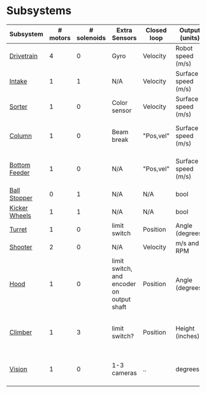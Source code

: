 # Subsystems

| Subsystem                          | # motors | # solenoids | Extra Sensors                             | Closed loop | Output (units)      | SysId                       | Notes                     |
|------------------------------------|----------|-------------|-------------------------------------------|-------------|---------------------|-----------------------------|---------------------------|
| [Drivetrain](./drivetrain.md)      | 4        | 0           | Gyro                                      | Velocity    | Robot speed (m/s)   | Yes                         |                           |
| [Intake](./intake.md)              | 1        | 1           | N/A                                       | Velocity    | Surface speed (m/s) | possible                    |                           |
| [Sorter](./sorter.md)              | 1        | 0           | Color sensor                              | Velocity    | Surface speed (m/s) | possible                    |                           |
| [Column](./column.md)              | 1        | 0           | Beam break                                | "Pos,vel"   | Surface speed (m/s) | With and without cargo      |                           |
| [Bottom Feeder](./bottom-feeder.md)| 1        | 0           | N/A                                       | "Pos,vel"   | Surface speed (m/s) | With and without cargo      |                           |
| [Ball Stopper](./ball-stopper.md)  | 0        | 1           | N/A                                       | N/A         | bool                | N/A                         |                           |
| [Kicker Wheels](./kicker-wheels.md)| 1        | 1           | N/A                                       | N/A         | bool                | N/A                         |                           |
| [Turret](./turret.md)              | 1        | 0           | limit switch                              | Position    | Angle (degrees)     | static friction             |                           |
| [Shooter](./shooter.md)            | 2        | 0           | N/A                                       | Velocity    | m/s and RPM         | Yes                         |                           |
| [Hood](./hood.md)                  | 1        | 0           | limit switch, and encoder on output shaft | Position    | Angle (degrees)     | possible                    |                           |
| [Climber](./climber.md)            | 1        | 3           | limit switch?                             | Position    | Height (inches)     | Yes, with and without robot | 2x                        |
| [Vision](./vision.md)              | 1        | 0           | 1-3 cameras                               | ..          | degrees             | ..                          | plugged to PDP like motor |

